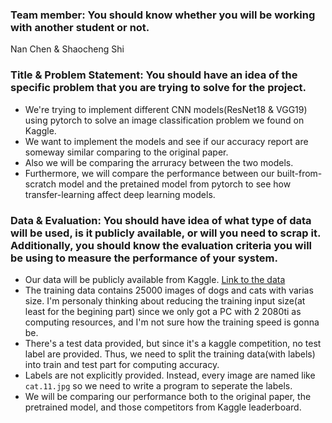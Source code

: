 ### Team member: You should know whether you will be working with another student or not.
Nan Chen & Shaocheng Shi

### Title & Problem Statement: You should have an idea of the specific problem that you are trying to solve for the project.
- We're trying to implement different CNN models(ResNet18 & VGG19) using pytorch to solve an image classification problem we found on Kaggle.
- We want to implement the models and see if our accuracy report are someway similar comparing to the original paper.
- Also we will be comparing the arruracy between the two models.
- Furthermore, we will compare the performance between our built-from-scratch model and the pretained model from pytorch to see how transfer-learning affect deep learning models.

### Data & Evaluation: You should have idea of what type of data will be used, is it publicly available, or will you need to scrap it. Additionally, you should know the evaluation criteria you will be using to measure the performance of your system.
- Our data will be publicly available from Kaggle. [Link to the data](https://www.kaggle.com/c/dogs-vs-cats)
- The training data contains 25000 images of dogs and cats with varias size. I'm personaly thinking about reducing the training input size(at least for the begining part) since we only got a PC with 2 2080ti as computing resources, and I'm not sure how the training speed is gonna be.
- There's a test data provided, but since it's a kaggle competition, no test label are provided. Thus, we need to split the training data(with labels) into train and test part for computing accuracy.
- Labels are not explicitly provided. Instead, every image are named like `cat.11.jpg` so we need to write a program to seperate the labels.
- We will be comparing our performance both to the original paper, the pretrained model, and those competitors from Kaggle leaderboard. 